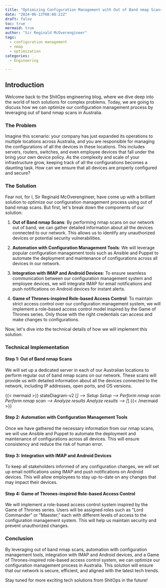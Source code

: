 ```yaml
---
title: "Optimizing Configuration Management with Out of Band nmap Scans in Australia"
date: "2024-06-13T08:08:22Z"
draft: false
toc: true
mermaid: true
author: "Sir Reginald McOverengineer"
tags:
  - configuration management
  - nmap
  - optimization
categories:
  - Engineering

---
```


## Introduction

Welcome back to the ShitOps engineering blog, where we dive deep into the world of tech solutions for complex problems. Today, we are going to discuss how we can optimize our configuration management process by leveraging out of band nmap scans in Australia. 

### The Problem

Imagine this scenario: your company has just expanded its operations to multiple locations across Australia, and you are responsible for managing the configurations of all the devices in these locations. This includes servers, routers, switches, and even employee devices that fall under the bring your own device policy. As the complexity and scale of your infrastructure grow, keeping track of all the configurations becomes a daunting task. How can we ensure that all devices are properly configured and secure?

### The Solution

Fear not, for I, Sir Reginald McOverengineer, have come up with a brilliant solution to optimize our configuration management process using out of band nmap scans. But first, let's break down the components of our solution:

1. **Out of Band nmap Scans**: By performing nmap scans on our network out of band, we can gather detailed information about all the devices connected to our network. This allows us to identify any unauthorized devices or potential security vulnerabilities.

2. **Automation with Configuration Management Tools**: We will leverage popular configuration management tools such as Ansible and Puppet to automate the deployment and maintenance of configurations across all devices in our network.

3. **Integration with IMAP and Android Devices**: To ensure seamless communication between our configuration management system and employee devices, we will integrate IMAP for email notifications and push notifications on Android devices for instant alerts.

4. **Game of Thrones-inspired Role-based Access Control**: To maintain strict access control over our configuration management system, we will implement a role-based access control model inspired by the Game of Thrones series. Only those with the right credentials can access and make changes to configurations.

Now, let's dive into the technical details of how we will implement this solution:

### Technical Implementation

#### Step 1: Out of Band nmap Scans

We will set up a dedicated server in each of our Australian locations to perform regular out of band nmap scans on our network. These scans will provide us with detailed information about all the devices connected to the network, including IP addresses, open ports, and OS versions.

{{< mermaid >}}
stateDiagram-v2
    [*] --> Setup
    Setup --> Perform nmap scan
    Perform nmap scan --> Analyze results
    Analyze results --> [*]
{{< /mermaid >}}

#### Step 2: Automation with Configuration Management Tools

Once we have gathered the necessary information from our nmap scans, we will use Ansible and Puppet to automate the deployment and maintenance of configurations across all devices. This will ensure consistency and reduce the risk of human error.

#### Step 3: Integration with IMAP and Android Devices

To keep all stakeholders informed of any configuration changes, we will set up email notifications using IMAP and push notifications on Android devices. This will allow employees to stay up-to-date on any changes that may impact their devices.

#### Step 4: Game of Thrones-inspired Role-based Access Control

We will implement a role-based access control system inspired by the Game of Thrones series. Users will be assigned roles such as "Lord Commander" or "Maester," each with different levels of access to the configuration management system. This will help us maintain security and prevent unauthorized changes.

### Conclusion

By leveraging out of band nmap scans, automation with configuration management tools, integration with IMAP and Android devices, and a Game of Thrones-inspired role-based access control system, we can optimize our configuration management process in Australia. This solution will ensure that our network is secure, efficient, and aligned with the latest tech trends.

Stay tuned for more exciting tech solutions from ShitOps in the future!